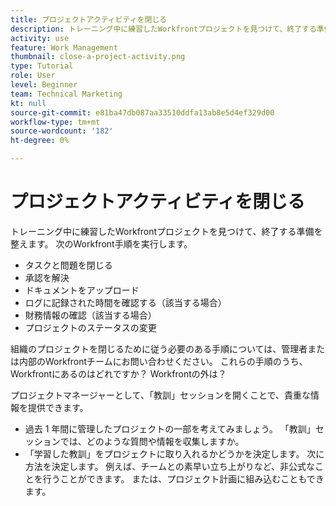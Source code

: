 ```yaml
---
title: プロジェクトアクティビティを閉じる
description: トレーニング中に練習したWorkfrontプロジェクトを見つけて、終了する準備を整えます。
activity: use
feature: Work Management
thumbnail: close-a-project-activity.png
type: Tutorial
role: User
level: Beginner
team: Technical Marketing
kt: null
source-git-commit: e81ba47db087aa33510ddfa13ab8e5d4ef329d00
workflow-type: tm+mt
source-wordcount: '182'
ht-degree: 0%

---
```


# プロジェクトアクティビティを閉じる

トレーニング中に練習したWorkfrontプロジェクトを見つけて、終了する準備を整えます。 次のWorkfront手順を実行します。

* タスクと問題を閉じる
* 承認を解決
* ドキュメントをアップロード
* ログに記録された時間を確認する（該当する場合）
* 財務情報の確認（該当する場合）
* プロジェクトのステータスの変更

組織のプロジェクトを閉じるために従う必要のある手順については、管理者または内部のWorkfrontチームにお問い合わせください。 これらの手順のうち、Workfrontにあるのはどれですか？ Workfrontの外は？

プロジェクトマネージャーとして、「教訓」セッションを開くことで、貴重な情報を提供できます。

* 過去 1 年間に管理したプロジェクトの一部を考えてみましょう。 「教訓」セッションでは、どのような質問や情報を収集しますか。
* 「学習した教訓」をプロジェクトに取り入れるかどうかを決定します。 次に方法を決定します。 例えば、チームとの素早い立ち上がりなど、非公式なことを行うことができます。 または、プロジェクト計画に組み込むこともできます。


